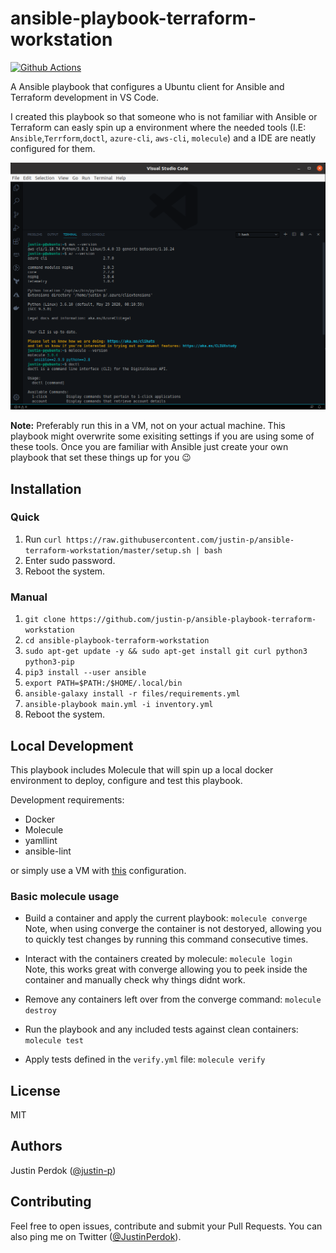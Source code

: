 # ansible-playbook-terraform-workstation

[![Github Actions](https://img.shields.io/github/workflow/status/justin-p/ansible-playbook-terraform-workstation/CI?label=Github%20Actions&logo=github&style=flat-square)](https://github.com/justin-p/ansible-playbook-terraform-workstation/actions)

A Ansible playbook that configures a Ubuntu client for Ansible and Terraform development in VS Code.

I created this playbook so that someone who is not familiar with Ansible or Terraform can easly spin up a environment where the needed tools (I.E: `Ansible`,`Terrform`,`doctl`, `azure-cli`, `aws-cli`, `molecule`) and a IDE are neatly configured for them.

![vscode](vscode.png)

**Note:** Preferably run this in a VM, not on your actual machine. This playbook might overwrite some exisiting settings if you are using some of these tools. Once you are familiar with Ansible just create your own playbook that set these things up for you :wink:

## Installation

### Quick

1. Run `curl https://raw.githubusercontent.com/justin-p/ansible-terraform-workstation/master/setup.sh | bash`
2. Enter sudo password.
3. Reboot the system.

### Manual

1. `git clone https://github.com/justin-p/ansible-playbook-terraform-workstation`
2. `cd ansible-playbook-terraform-workstation`
4. `sudo apt-get update -y && sudo apt-get install git curl python3 python3-pip`
5. `pip3 install --user ansible `
6. `export PATH=$PATH:/$HOME/.local/bin`
7. `ansible-galaxy install -r files/requirements.yml`
8. `ansible-playbook main.yml -i inventory.yml`
9. Reboot the system.

## Local Development

This playbook includes Molecule that will spin up a local docker environment to deploy, configure and test this playbook.

Development requirements:

- Docker
- Molecule
- yamllint
- ansible-lint

or simply use a VM with [this](https://github.com/justin-p/ansible-terraform-workstation) configuration.

### Basic molecule usage

- Build a container and apply the current playbook: `molecule converge`  
Note, when using converge the container is not destoryed, allowing you to quickly test changes by running this command consecutive times.

- Interact with the containers created by molecule: `molecule login`  
Note, this works great with converge allowing you to peek inside the container and manually check why things didnt work.

- Remove any containers left over from the converge command: `molecule destroy`

- Run the playbook and any included tests against clean containers: `molecule test`

- Apply tests defined in the `verify.yml` file: `molecule verify`

## License

MIT

## Authors

Justin Perdok ([@justin-p](https://github.com/justin-p/))

## Contributing

Feel free to open issues, contribute and submit your Pull Requests. You can also ping me on Twitter ([@JustinPerdok](https://twitter.com/JustinPerdok)).
